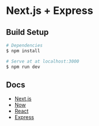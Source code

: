 # Next.js + Express

## Build Setup

``` bash
# Dependencies
$ npm install

# Serve at at localhost:3000
$ npm run dev
```

## Docs

* [Next.js](https://zeit.co/blog/next)
* [Now](https://zeit.co/now)
* [React](https://facebook.github.io/react/)
* [Express](http://expressjs.com/)
